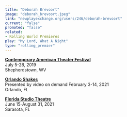 ```yaml
---
title: "Deborah Brevoort"
image: "deborah_brevoort.jpeg"
link: "newplayexchange.org/users/246/deborah-brevoort"
current: "false"
promoted: "false"
related:
- Rolling World Premieres
play: "My Lord, What A Night"
type: "rolling_premier"
---
```


[**Contemporary American Theater Festival**](https://catf.org/my-lord-what-a-night-by-deborah-brevoort/)\
July 5-28, 2019\
Shepherdstown, WV

[**Orlando Shakes**](https://www.orlandoshakes.org/show/my-lord-what-a-night/)\
Presented by video on demand February 3-14, 2021\
Orlando, FL

[**Florida Studio Theatre**](https://www.floridastudiotheatre.org/my-lord-what-night)\
June 15-August 31, 2021\
Sarasota, FL
